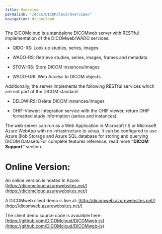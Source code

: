 ```yaml
---
title: Overview
permalink: "/docs/DICOMcloud/Overview/"
navigation: dicomcloud
---
```


The DICOMcloud is a standalone DICOMweb server with RESTful implementation of the DICOMweb/WADO services:

* QIDO-RS: Look up studies, series, images

* WADO-RS: Retrieve studies, series, images, frames and metadata

* STOW-RS: Store DICOM instances/images

* WADO-URI: Web Access to DICOM objects

Additionally, the server implements the following RESTful services which are not part of the DICOM standard:

* DELOW-RS: Delete DICOM instances/images

* OHIF-Viewer: Integration service with the OHIF viewer, return OHIF formatted study information (series and instances)

The web server can run as a Web Application in Microsoft IIS or Microsoft Azure WebApp with no infrastructure to setup. It can be configured to use Azure Blob Storage and Azure SQL database for storing and querying DICOM Datasets.For complete features reference, read more **“DICOM Support”** section.

# Online Version:

An online version is hosted in Azure: [https://dicomcloud.azurewebsites.net/](https://dicomcloud.azurewebsites.net/)

A DICOMweb client demo is live at: [http://dicomweb.azurewebsites.net/](http://dicomweb.azurewebsites.net/)

The client demo source code is avaialbile here: [https://github.com/DICOMcloud/DICOMweb-js](https://github.com/DICOMcloud/DICOMweb-js)